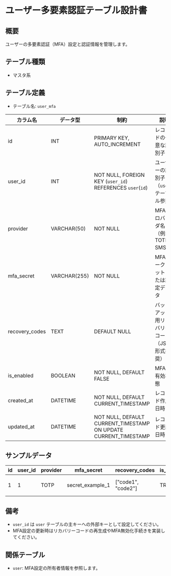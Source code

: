 # ユーザー多要素認証テーブル設計書

## 概要
ユーザーの多要素認証（MFA）設定と認証情報を管理します。

## テーブル種類
- マスタ系

## テーブル定義
- テーブル名: `user_mfa`

| カラム名       | データ型      | 制約                                      | 説明                                          |
|----------------|---------------|-------------------------------------------|-----------------------------------------------|
| id             | INT           | PRIMARY KEY, AUTO_INCREMENT               | レコードの一意な識別子                          |
| user_id        | INT           | NOT NULL, FOREIGN KEY (`user_id`) REFERENCES `user`(`id`) | ユーザーの識別子（`user` テーブル参照）         |
| provider       | VARCHAR(50)   | NOT NULL                                  | MFAプロバイダ名（例: TOTP, SMS）                |
| mfa_secret     | VARCHAR(255)  | NOT NULL                                  | MFAシークレットまたは設定データ                |
| recovery_codes | TEXT          | DEFAULT NULL                              | バックアップ用リカバリーコード（JSON形式推奨）   |
| is_enabled     | BOOLEAN       | NOT NULL, DEFAULT FALSE                   | MFAの有効状態                                  |
| created_at     | DATETIME      | NOT NULL, DEFAULT CURRENT_TIMESTAMP       | レコード作成日時                              |
| updated_at     | DATETIME      | NOT NULL, DEFAULT CURRENT_TIMESTAMP ON UPDATE CURRENT_TIMESTAMP | レコード更新日時                |

## サンプルデータ

| id | user_id | provider | mfa_secret       | recovery_codes | is_enabled | created_at           | updated_at           |
|----|---------|----------|------------------|----------------|------------|----------------------|----------------------|
| 1  | 1       | TOTP     | secret_example_1 | ["code1", "code2"] | TRUE       | 2023-10-01 00:00:00  | 2023-10-01 00:00:00  |

## 備考
- `user_id` は `user` テーブルの主キーへの外部キーとして設定してください。
- MFA設定の更新時はリカバリーコードの再生成やMFA無効化手続きを実装してください。

## 関係テーブル
- `user`: MFA設定の所有者情報を参照します。
